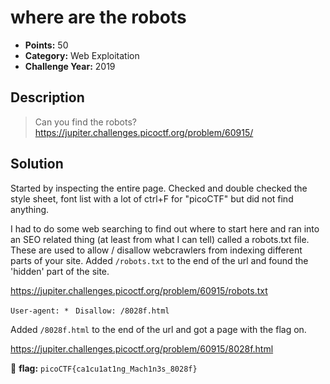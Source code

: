 # where are the robots
* **Points:** 50
* **Category:** Web Exploitation
* **Challenge Year:** 2019

## Description
> Can you find the robots? 
> https://jupiter.challenges.picoctf.org/problem/60915/

## Solution

Started by inspecting the entire page. Checked and double checked the style sheet, font list with a lot of ctrl+F for "picoCTF" but did not find anything. 

I had to do some web searching to find out where to start here and ran into an SEO related thing (at least from what I can tell) called a robots.txt file. These are used to allow / disallow webcrawlers from indexing different parts of your site. Added `/robots.txt` to the end of the url and found the 'hidden' part of the site. 

https://jupiter.challenges.picoctf.org/problem/60915/robots.txt

`User-agent: * `
`Disallow: /8028f.html`

Added `/8028f.html` to the end of the url and got a page with the flag on. 

https://jupiter.challenges.picoctf.org/problem/60915/8028f.html


:black_flag: **flag:**
`picoCTF{ca1cu1at1ng_Mach1n3s_8028f}`
